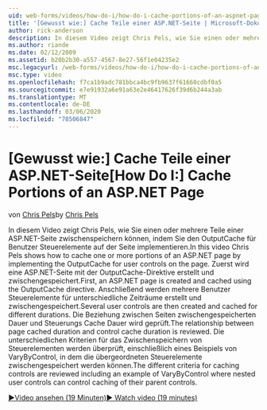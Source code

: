 ```yaml
---
uid: web-forms/videos/how-do-i/how-do-i-cache-portions-of-an-aspnet-page
title: '[Gewusst wie:] Cache Teile einer ASP.NET-Seite | Microsoft-Dokumentation'
author: rick-anderson
description: In diesem Video zeigt Chris Pels, wie Sie einen oder mehrere Teile einer ASP.NET-Seite zwischenspeichern können, indem Sie den OutputCache für Benutzer Steuerelemente auf der Seite implementieren. Zuerst ein...
ms.author: riande
ms.date: 02/12/2009
ms.assetid: b20b2b30-a557-4567-8e27-56f1e04235e2
msc.legacyurl: /web-forms/videos/how-do-i/how-do-i-cache-portions-of-an-aspnet-page
msc.type: video
ms.openlocfilehash: f7ca1b9adc781bbca4bc9fb9637f61660cdbf0a5
ms.sourcegitcommit: e7e91932a6e91a63e2e46417626f39d6b244a3ab
ms.translationtype: MT
ms.contentlocale: de-DE
ms.lasthandoff: 03/06/2020
ms.locfileid: "78506847"
---
```

# <a name="how-do-i-cache-portions-of-an-aspnet-page"></a><span data-ttu-id="27688-104">[Gewusst wie:] Cache Teile einer ASP.NET-Seite</span><span class="sxs-lookup"><span data-stu-id="27688-104">[How Do I:] Cache Portions of an ASP.NET Page</span></span>

<span data-ttu-id="27688-105">von [Chris Pels](https://twitter.com/chrispels)</span><span class="sxs-lookup"><span data-stu-id="27688-105">by [Chris Pels](https://twitter.com/chrispels)</span></span>

<span data-ttu-id="27688-106">In diesem Video zeigt Chris Pels, wie Sie einen oder mehrere Teile einer ASP.NET-Seite zwischenspeichern können, indem Sie den OutputCache für Benutzer Steuerelemente auf der Seite implementieren.</span><span class="sxs-lookup"><span data-stu-id="27688-106">In this video Chris Pels shows how to cache one or more portions of an ASP.NET page by implementing the OutputCache for user controls on the page.</span></span> <span data-ttu-id="27688-107">Zuerst wird eine ASP.NET-Seite mit der OutputCache-Direktive erstellt und zwischengespeichert.</span><span class="sxs-lookup"><span data-stu-id="27688-107">First, an ASP.NET page is created and cached using the OutputCache directive.</span></span> <span data-ttu-id="27688-108">Anschließend werden mehrere Benutzer Steuerelemente für unterschiedliche Zeiträume erstellt und zwischengespeichert.</span><span class="sxs-lookup"><span data-stu-id="27688-108">Several user controls are then created and cached for different durations.</span></span> <span data-ttu-id="27688-109">Die Beziehung zwischen Seiten zwischengespeicherten Dauer und Steuerungs Cache Dauer wird geprüft.</span><span class="sxs-lookup"><span data-stu-id="27688-109">The relationship between page cached duration and control cache duration is reviewed.</span></span> <span data-ttu-id="27688-110">Die unterschiedlichen Kriterien für das Zwischenspeichern von Steuerelementen werden überprüft, einschließlich eines Beispiels von VaryByControl, in dem die übergeordneten Steuerelemente zwischengespeichert werden können.</span><span class="sxs-lookup"><span data-stu-id="27688-110">The different criteria for caching controls are reviewed including an example of VaryByControl where nested user controls can control caching of their parent controls.</span></span>

[<span data-ttu-id="27688-111">&#9654;Video ansehen (19 Minuten)</span><span class="sxs-lookup"><span data-stu-id="27688-111">&#9654; Watch video (19 minutes)</span></span>](https://channel9.msdn.com/Blogs/ASP-NET-Site-Videos/how-do-i-cache-portions-of-an-aspnet-page)
